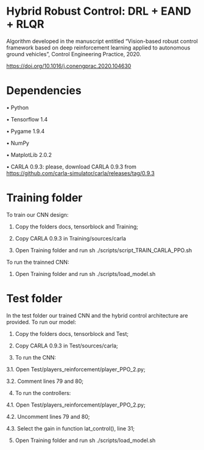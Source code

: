 # Hybrid Robust Control: DRL + EAND + RLQR 

Algorithm developed in the manuscript entitled “Vision-based robust control framework based on deep reinforcement learning applied to autonomous ground vehicles”, Control Engineering Practice, 2020. 

https://doi.org/10.1016/j.conengprac.2020.104630

# Dependencies
•	Python 

•	Tensorflow 1.4

•	Pygame 1.9.4

•	NumPy 

•	MatplotLib 2.0.2

•	CARLA 0.9.3: please, download CARLA 0.9.3 from https://github.com/carla-simulator/carla/releases/tag/0.9.3 

# Training folder

To train our CNN design: 

1. Copy the folders docs, tensorblock and Training; 

2. Copy CARLA 0.9.3 in Training/sources/carla 

3. Open Training folder and run sh ./scripts/script_TRAIN_CARLA_PPO.sh


To run the trainned CNN: 

1. Open Training folder and run sh ./scripts/load_model.sh

# Test folder 

In the test folder our trained CNN and the hybrid control architecture are provided. To run our model: 

1. Copy the folders docs, tensorblock and Test;

2. Copy CARLA 0.9.3 in Test/sources/carla; 

3. To run the CNN: 

  3.1. Open Test/players_reinforcement/player_PPO_2.py;

  3.2. Comment lines 79 and 80;

4. To run the controllers: 

  4.1. Open Test/players_reinforcement/player_PPO_2.py;

  4.2. Uncomment lines 79 and 80;

  4.3. Select the gain in function lat_control(), line 31;

5. Open Training folder and run sh ./scripts/load_model.sh
